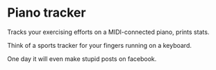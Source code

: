 # Piano tracker

Tracks your exercising efforts on a MIDI-connected piano,
prints stats.

Think of a sports tracker for your fingers running on a keyboard.

One day it will even make stupid posts on facebook.
